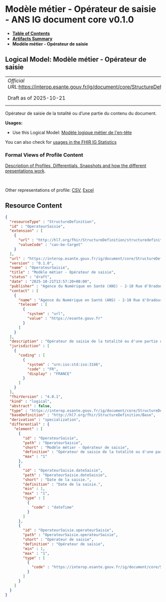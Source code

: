# Modèle métier - Opérateur de saisie - ANS IG document core v0.1.0

* [**Table of Contents**](toc.md)
* [**Artifacts Summary**](artifacts.md)
* **Modèle métier - Opérateur de saisie**

## Logical Model: Modèle métier - Opérateur de saisie 

| | |
| :--- | :--- |
| *Official URL*:https://interop.esante.gouv.fr/ig/document/core/StructureDefinition/OperateurSaisie | *Version*:0.1.0 |
| Draft as of 2025-10-21 | *Computable Name*:OperateurSaisie |

 
Opérateur de saisie de la totalité ou d’une partie du contenu du document. 

**Usages:**

* Use this Logical Model: [Modèle logique métier de l'en-tête](StructureDefinition-EnteteDocument.md)

You can also check for [usages in the FHIR IG Statistics](https://packages2.fhir.org/xig/ans.document.fr.core|current/StructureDefinition/OperateurSaisie)

### Formal Views of Profile Content

 [Description of Profiles, Differentials, Snapshots and how the different presentations work](http://build.fhir.org/ig/FHIR/ig-guidance/readingIgs.html#structure-definitions). 

 

Other representations of profile: [CSV](StructureDefinition-OperateurSaisie.csv), [Excel](StructureDefinition-OperateurSaisie.xlsx) 



## Resource Content

```json
{
  "resourceType" : "StructureDefinition",
  "id" : "OperateurSaisie",
  "extension" : [
    {
      "url" : "http://hl7.org/fhir/StructureDefinition/structuredefinition-type-characteristics",
      "valueCode" : "can-be-target"
    }
  ],
  "url" : "https://interop.esante.gouv.fr/ig/document/core/StructureDefinition/OperateurSaisie",
  "version" : "0.1.0",
  "name" : "OperateurSaisie",
  "title" : "Modèle métier - Opérateur de saisie",
  "status" : "draft",
  "date" : "2025-10-21T13:57:20+00:00",
  "publisher" : "Agence du Numérique en Santé (ANS) - 2-10 Rue d'Oradour-sur-Glane, 75015 Paris",
  "contact" : [
    {
      "name" : "Agence du Numérique en Santé (ANS) - 2-10 Rue d'Oradour-sur-Glane, 75015 Paris",
      "telecom" : [
        {
          "system" : "url",
          "value" : "https://esante.gouv.fr"
        }
      ]
    }
  ],
  "description" : "Opérateur de saisie de la totalité ou d'une partie du contenu du document.",
  "jurisdiction" : [
    {
      "coding" : [
        {
          "system" : "urn:iso:std:iso:3166",
          "code" : "FR",
          "display" : "FRANCE"
        }
      ]
    }
  ],
  "fhirVersion" : "4.0.1",
  "kind" : "logical",
  "abstract" : false,
  "type" : "https://interop.esante.gouv.fr/ig/document/core/StructureDefinition/OperateurSaisie",
  "baseDefinition" : "http://hl7.org/fhir/StructureDefinition/Base",
  "derivation" : "specialization",
  "differential" : {
    "element" : [
      {
        "id" : "OperateurSaisie",
        "path" : "OperateurSaisie",
        "short" : "Modèle métier - Opérateur de saisie",
        "definition" : "Opérateur de saisie de la totalité ou d'une partie du contenu du document.",
        "max" : "1"
      },
      {
        "id" : "OperateurSaisie.dateSaisie",
        "path" : "OperateurSaisie.dateSaisie",
        "short" : "Date de la saisie.",
        "definition" : "Date de la saisie.",
        "min" : 1,
        "max" : "1",
        "type" : [
          {
            "code" : "dateTime"
          }
        ]
      },
      {
        "id" : "OperateurSaisie.operateurSaisie",
        "path" : "OperateurSaisie.operateurSaisie",
        "short" : "Opérateur de saisie",
        "definition" : "Opérateur de saisie",
        "min" : 1,
        "max" : "1",
        "type" : [
          {
            "code" : "https://interop.esante.gouv.fr/ig/document/core/StructureDefinition/PersonneStructure"
          }
        ]
      }
    ]
  }
}

```
